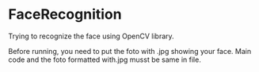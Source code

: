 # FaceRecognition
Trying to recognize the face using OpenCV library.

Before running, you need to put the foto with .jpg showing your face. Main code and the foto formatted with.jpg musst be same in file.
